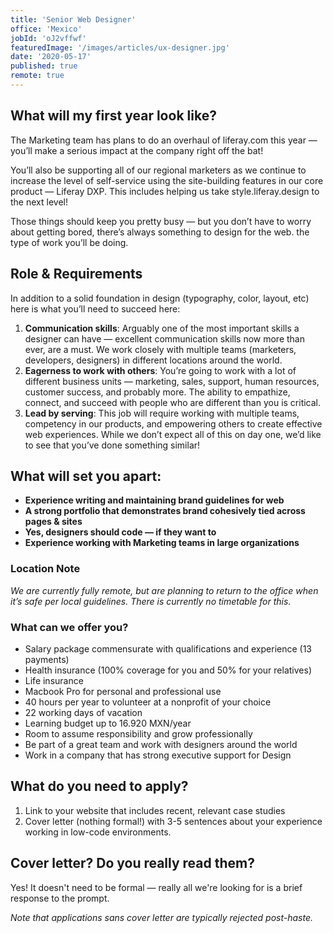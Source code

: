 ```yaml
---
title: 'Senior Web Designer'
office: 'Mexico'
jobId: 'oJ2vffwf'
featuredImage: '/images/articles/ux-designer.jpg'
date: '2020-05-17'
published: true
remote: true
---
```


## What will my first year look like?

The Marketing team has plans to do an overhaul of liferay.com this year — you’ll make a serious impact at the company right off the bat! 

You’ll also be supporting all of our regional marketers as we continue to increase the level of self-service using the site-building features in our core product — Liferay DXP. This includes helping us take style.liferay.design to the next level!

Those things should keep you pretty busy — but you don’t have to worry about getting bored, there’s always something to design for the web. 
the type of work you’ll be doing.

## Role & Requirements

In addition to a solid foundation in design (typography, color, layout, etc) here is what you’ll need to succeed here:

1. **Communication skills**: Arguably one of the most important skills a designer can have — excellent communication skills now more than ever, are a must. We work closely with multiple teams (marketers, developers, designers) in different locations around the world.
2. **Eagerness to work with others**: You’re going to work with a lot of different business units — marketing, sales, support, human resources, customer success, and probably more. The ability to empathize, connect, and succeed with people who are different than you is critical.
3. **Lead by serving**: This job will require working with multiple teams, competency in our products, and empowering others to create effective web experiences. While we don’t expect all of this on day one, we’d like to see that you’ve done something similar!


## What will set you apart:
* **Experience writing and maintaining brand guidelines for web**
* **A strong portfolio that demonstrates brand cohesively tied across pages & sites**
* **Yes, designers should code — if they want to**
* **Experience working with Marketing teams in large organizations**


### Location Note
_We are currently fully remote, but are planning to return to the office when it’s safe per local guidelines. There is currently no timetable for this._ 

### What can we offer you?

* Salary package commensurate with qualifications and experience (13 payments)
* Health insurance (100% coverage for you and 50% for your relatives)
* Life insurance
* Macbook Pro for personal and professional use
* 40 hours per year to volunteer at a nonprofit of your choice
* 22 working days of vacation
* Learning budget up to 16.920 MXN/year
* Room to assume responsibility and grow professionally
* Be part of a great team and work with designers around the world
* Work in a company that has strong executive support for Design

## What do you need to apply?

1. Link to your website that includes recent, relevant case studies
2. Cover letter (nothing formal!) with 3-5 sentences about your experience working in low-code environments.


## Cover letter? Do you really read them?

Yes! It doesn't need to be formal — really all we're looking for is a brief response to the prompt.

_Note that applications sans cover letter are typically rejected post-haste._


